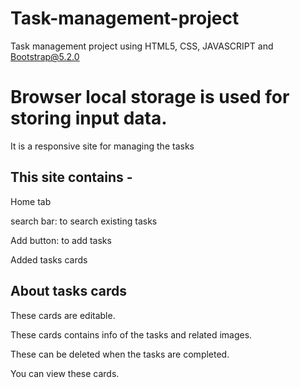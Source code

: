 # Task-management-project

Task management project using HTML5, CSS, JAVASCRIPT and Bootstrap@5.2.0

# Browser local storage is used for storing input data.

It is a responsive site for managing the tasks

## This site contains -

Home tab

search bar: to search existing tasks

Add button: to add tasks

Added tasks cards

## About tasks cards

These cards are editable.

These cards contains info of the tasks and related images.

These can be deleted when the tasks are completed.

You can view these cards.
